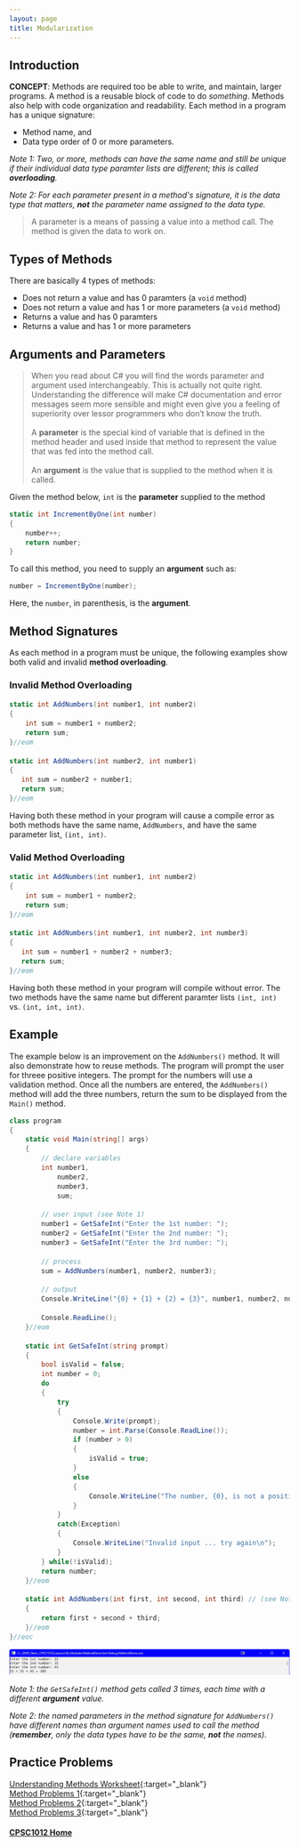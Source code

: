```yaml
---
layout: page
title: Modularization
---
```

## Introduction
**CONCEPT**: Methods are required too be able to write, and maintain, larger programs. A method is a reusable block of code to do _something_. Methods also help with code organization and readability. Each method in a program has a unique signature:
*  Method name, and
*  Data type order of 0 or more parameters.

_Note 1: Two, or more, methods can have the same name and still be unique if their individual data type paramter lists are different; this is called **overloading**._

_Note 2: For each parameter present in a method's signature, it is the data type that matters, **not** the parameter name assigned to the data type._

> A parameter is a means of passing a value into a method call. The method is given the data to work on.

## Types of Methods
There are basically 4 types of methods:
*  Does not return a value and has 0 paramters (a `void` method)
*  Does not return a value and has 1 or more parameters (a `void` method)
*  Returns a value and has 0 paramters
*  Returns a value and has 1 or more parameters

## Arguments and Parameters
> When you read about C# you will find the words parameter and argument used interchangeably. This is actually not quite right. Understanding the difference will make C# documentation and error messages seem more sensible and might even give you a feeling of superiority over lessor programmers who don’t know the truth.<br><br>
A **parameter** is the special kind of variable that is defined in the method header and used inside that method to represent the value that was fed into the method call.<br><br>
An **argument** is the value that is supplied to the method when it is called.

Given the method below, `int` is the **parameter** supplied to the method

```csharp
static int IncrementByOne(int number)
{
    number++;
    return number;
}
```

To call this method, you need to supply an **argument** such as:

```csharp
number = IncrementByOne(number);
```

Here, the `number`, in parenthesis, is the **argument**.

## Method Signatures
As each method in a program must be unique, the following examples show both valid and invalid **method overloading**.

### Invalid Method Overloading

```csharp
static int AddNumbers(int number1, int number2)
{
    int sum = number1 + number2;
    return sum;
}//eom

static int AddNumbers(int number2, int number1)
{
   int sum = number2 + number1;
   return sum;
}//eom
```

Having both these method in your program will cause a compile error as both methods have the same name, `AddNumbers`, and have the same parameter list, `(int, int)`.

### Valid Method Overloading

```csharp
static int AddNumbers(int number1, int number2)
{
    int sum = number1 + number2;
    return sum;
}//eom

static int AddNumbers(int number1, int number2, int number3)
{
   int sum = number1 + number2 + number3;
   return sum;
}//eom
```

Having both these method in your program will compile without error. The two methods have the same name but different paramter lists `(int, int)` vs. `(int, int, int)`.


## Example
The example below is an improvement on the `AddNumbers()` method. It will also demonstrate how to reuse methods. The program will prompt the user for threee positive integers. The prompt for the numbers will use a validation method. Once all the numbers are entered, the `AddNumbers()` method will add the three numbers, return the sum to be displayed from the `Main()` method.

```csharp
class program
{
    static void Main(string[] args)
    {
        // declare variables
        int number1,
            number2,
            number3,
            sum;
        
        // user input (see Note 1)
        number1 = GetSafeInt("Enter the 1st number: ");
        number2 = GetSafeInt("Enter the 2nd number: ");
        number3 = GetSafeInt("Enter the 3rd number: ");

        // process
        sum = AddNumbers(number1, number2, number3);

        // output
        Console.WriteLine("{0} + {1} + {2} = {3}", number1, number2, number3, sum);

        Console.ReadLine();
    }//eom

    static int GetSafeInt(string prompt)
    {
        bool isValid = false;
        int number = 0;
        do
        {
            try
            {
                Console.Write(prompt);
                number = int.Parse(Console.ReadLine());
                if (number > 0)
                {
                    isValid = true;
                }
                else
                {
                    Console.WriteLine("The number, {0}, is not a positive integer ... try again", number);
                }
            }
            catch(Exception)
            {
                Console.WriteLine("Invalid input ... try again\n");
            }
        } while(!isValid);
        return number;
    }//eom

    static int AddNumbers(int first, int second, int third) // (see Note 2)
    {
        return first + second + third;
    }//eom
}//eoc
```

![method-demo](files/method-demo.jpg)

_Note 1: the `GetSafeInt()` method gets called 3 times, each time with a different **argument** value._

_Note 2: the named parameters in the method signature for `AddNumbers()` have different names than argument names used to call the method (**remember**, only the data types have to be the same, **not** the names)._

## Practice Problems
[Understanding Methods Worksheet](files/understanding-methods-worksheet.pdf){:target="_blank"}<br>
[Method Problems 1](files/method-problems-1.pdf){:target="_blank"}<br>
[Method Problems 2](files/method-problems-2.pdf){:target="_blank"}<br>
[Method Problems 3](files/method-problems-3.pdf){:target="_blank"}

#### [CPSC1012 Home](../)